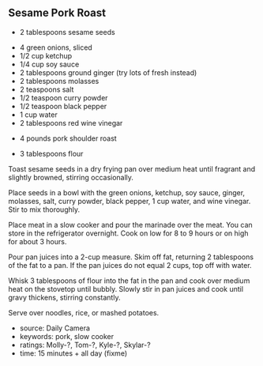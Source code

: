Sesame Pork Roast
-----------------

- 2 tablespoons sesame seeds
<!-- -->
- 4 green onions, sliced
- 1/2 cup ketchup
- 1/4 cup soy sauce
- 2 tablespoons ground ginger (try lots of fresh instead)
- 2 tablespoons molasses
- 2 teaspoons salt
- 1/2 teaspoon curry powder
- 1/2 teaspoon black pepper
- 1 cup water
- 2 tablespoons red wine vinegar
<!-- -->
- 4 pounds pork shoulder roast
<!-- -->
- 3 tablespoons flour

Toast sesame seeds in a dry frying pan over medium heat until fragrant
and slightly browned, stirring occasionally.

Place seeds in a bowl with the green onions, ketchup, soy sauce,
ginger, molasses, salt, curry powder, black pepper, 1 cup water, and
wine vinegar.  Stir to mix thoroughly.

Place meat in a slow cooker and pour the marinade over the meat.  You
can store in the refrigerator overnight.  Cook on low for 8 to 9 hours
or on high for about 3 hours.

Pour pan juices into a 2-cup measure.  Skim off fat, returning 2
tablespoons of the fat to a pan.  If the pan juices do not equal 2
cups, top off with water.

Whisk 3 tablespoons of flour into the fat in the pan and cook over
medium heat on the stovetop until bubbly.  Slowly stir in pan juices
and cook until gravy thickens, stirring constantly.

Serve over noodles, rice, or mashed potatoes.

- source: Daily Camera
- keywords: pork, slow cooker
- ratings: Molly-?, Tom-?, Kyle-?, Skylar-?
- time: 15 minutes + all day (fixme)
